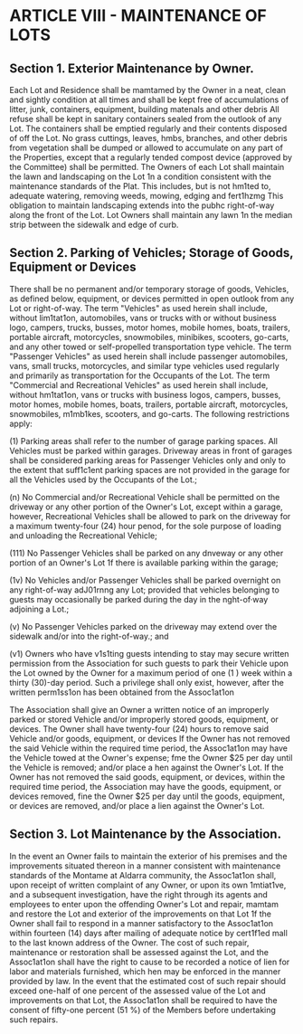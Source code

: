 # ARTICLE VIII - MAINTENANCE OF LOTS

## Section 1. Exterior Maintenance by Owner.

Each Lot and Residence shall be
mamtamed by the Owner in a neat, clean and sightly condition at all times and shall be kept
free of accumulations of litter, junk, containers, equipment, building matenals and other
debris All refuse shall be kept in sanitary containers sealed from the outlook of any Lot.
The containers shall be emptied regularly and their contents disposed of off the Lot. No
grass cuttings, leaves, hmbs, branches, and other debris from vegetation shall be dumped or
allowed to accumulate on any part of the Properties, except that a regularly tended compost
device (approved by the Committee) shall be permitted. The Owners of each Lot shall
maintain the lawn and landscaping on the Lot 1n a condition consistent with the maintenance
standards of the Plat. This includes, but is not hm1ted to, adequate watering, removing
weeds, mowing, edging and fert1hzmg This obligation to maintain landscaping extends into
the pubhc right-of-way along the front of the Lot. Lot Owners shall maintain any lawn 1n the
median strip between the sidewalk and edge of curb.

## Section 2. Parking of Vehicles; Storage of Goods, Equipment or Devices

There shall be no permanent and/or temporary storage of goods, Vehicles, as defined
below, equipment, or devices permitted in open outlook from any Lot or right-of-way. The
term "Vehicles" as used herein shall include, without lim1tat1on, automobiles, vans or trucks
with or without business logo, campers, trucks, busses, motor homes, mobile homes, boats,
trailers, portable aircraft, motorcycles, snowmobiles, minibikes, scooters, go-carts, and any
other towed or self-propelled transportation type vehicle. The term "Passenger Vehicles" as
used herein shall include passenger automobiles, vans, small trucks, motorcycles, and
similar type vehicles used regularly and primarily as transportation for the Occupants of the
Lot. The term "Commercial and Recreational Vehicles" as used herein shall include, without
hm1tat1on, vans or trucks with business logos, campers, busses, motor homes, mobile
homes, boats, trailers, portable aircraft, motorcycles, snowmobiles, m1mb1kes, scooters, and
go-carts. The following restrictions apply:

(1) Parking areas shall refer to the number of garage parking spaces. All
Vehicles must be parked within garages. Driveway areas in front of garages
shall be considered parking areas for Passenger Vehicles only and only to the
extent that suff1c1ent parking spaces are not provided in the garage for all the
Vehicles used by the Occupants of the Lot.;

(n) No Commercial and/or Recreational Vehicle shall be permitted on the
driveway or any other portion of the Owner's Lot, except within a garage,
however, Recreational Vehicles shall be allowed to park on the driveway for a
maximum twenty-four (24) hour penod, for the sole purpose of loading and
unloading the Recreational Vehicle;

(111) No Passenger Vehicles shall be parked on any dnveway or any other portion
of an Owner's Lot 1f there is available parking within the garage;

(1v) No Vehicles and/or Passenger Vehicles shall be parked overnight on any
right-of-way adJ01rnng any Lot; provided that vehicles belonging to guests may
occasionally be parked during the day in the nght-of·way adjoining a Lot.;

(v) No Passenger Vehicles parked on the driveway may extend over the sidewalk
and/or into the right-of-way.; and

(v1) Owners who have v1s1ting guests intending to stay may secure written
permission from the Association for such guests to park their Vehicle upon
the Lot owned by the Owner for a maximum period of one (1 ) week within a
thirty (30)-day period. Such a privilege shall only exist, however, after the
written perm1ss1on has been obtained from the Assoc1at1on

The Association shall give an Owner a written notice of an improperly parked or stored
Vehicle and/or improperly stored goods, equipment, or devices. The Owner shall have
twenty-four (24) hours to remove said Vehicle and/or goods, equipment, or devices If the
Owner has not removed the said Vehicle within the required time period, the Assoc1at1on
may have the Vehicle towed at the Owner's expense; fme the Owner $25 per day until the
Vehicle is removed; and/or place a hen against the Owner's Lot. If the Owner has not
removed the said goods, equipment, or devices, within the required time period, the
Association may have the goods, equipment, or devices removed, fine the Owner $25 per
day until the goods, equipment, or devices are removed, and/or place a lien against the
Owner's Lot.

## Section 3. Lot Maintenance by the Association.

In the event an Owner fails to
maintain the exterior of his premises and the improvements situated thereon in a manner
consistent with maintenance standards of the Montame at Aldarra community, the
Assoc1at1on shall, upon receipt of written complaint of any Owner, or upon its own 1mtiat1ve,
and a subsequent investigation, have the right through its agents and employees to enter
upon the offending Owner's Lot and repair, mamtam and restore the Lot and exterior of the
improvements on that Lot 1f the Owner shall fail to respond in a manner satisfactory to the
Assoc1at1on within fourteen (14) days after mailing of adequate notice by cert1f1ed mall to the
last known address of the Owner. The cost of such repair, maintenance or restoration shall
be assessed against the Lot, and the Assoc1at1on shall have the right to cause to be
recorded a notice of lien for labor and materials furnished, which hen may be enforced in the
manner provided by law. In the event that the estimated cost of such repair should exceed
one-half of one percent of the assessed value of the Lot and improvements on that Lot, the
Assoc1at1on shall be required to have the consent of fifty-one percent (51 %) of the Members
before undertaking such repairs.

